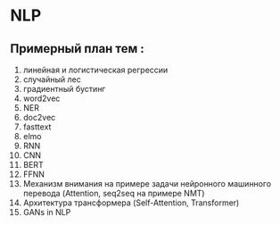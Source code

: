 # NLP
 
## Примерный план тем :

1) линейная и логистическая регрессии
2) случайный лес
3) градиентный бустинг
4) word2vec
5) NER
6) doc2vec
7) fasttext
8) elmo
9) RNN
10) CNN
11) BERT
12) FFNN
13) Механизм внимания на примере задачи нейронного машинного перевода (Attention, seq2seq на примере NMT)
14) Архитектура трансформера (Self-Attention, Transformer)
15) GANs in NLP
